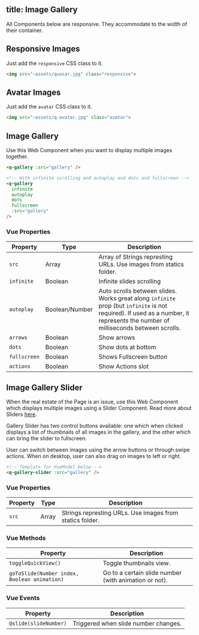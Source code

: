 title: Image Gallery
---
All Components below are responsive. They accommodate to the width of their container.

<input type="hidden" data-fullpage-demo="web-components/image-gallery">

## Responsive Images
Just add the `responsive` CSS class to it.

``` html
<img src="~assets/quasar.jpg" class="responsive">
```

## Avatar Images
Just add the `avatar` CSS class to it.

``` html
<img src="~assets/q-avatar.jpg" class="avatar">
```

## Image Gallery
Use this Web Component when you want to display multiple images together.

``` html
<q-gallery :src="gallery" />

<!-- With infinite scrolling and autoplay and dots and fullscreen -->
<q-gallery
  infinite
  autoplay
  dots
  fullscreen
  :src="gallery"
/>
```

### Vue Properties
| Property | Type | Description |
| --- | --- | --- |
| `src` | Array | Array of Strings represting URLs. Use images from statics folder. |
| `infinite` | Boolean | Infinite slides scrolling |
| `autoplay` | Boolean/Number | Auto scrolls between slides. Works great along `infinite` prop (but `infinite` is not required). If used as a number, it represents the number of milliseconds between scrolls. |
| `arrows` | Boolean | Show arrows |
| `dots` | Boolean | Show dots at bottom |
| `fullscreen` | Boolean | Shows Fullscreen button |
| `actions` | Boolean | Show Actions slot |

## Image Gallery Slider
When the real estate of the Page is an issue, use this Web Component which displays multiple images using a Slider Component. Read more about Sliders [here](/components/slider.html).

Gallery Slider has two control buttons available: one which when clicked displays a list of thumbnails of all images in the gallery, and the other which can bring the slider to fullscreen.

User can switch between images using the arrow buttons or through swipe actions. When on desktop, user can also drag on images to left or right.

``` html
<!-- Template for VueModel below -->
<q-gallery-slider :src="gallery" />
```

### Vue Properties
| Property | Type | Description |
| --- | --- | --- |
| `src` | Array | Strings represting URLs. Use images from statics folder. |

### Vue Methods
| Property | Description |
| --- | --- |
| `toggleQuickView()` | Toggle thumbnails view. |
| `goToSlide(Number index, Boolean animation)` | Go to a certain slide number (with animation or not). |

### Vue Events
| Property | Description |
| --- | --- |
| `@slide(slideNumber)` | Triggered when slide number changes. |
